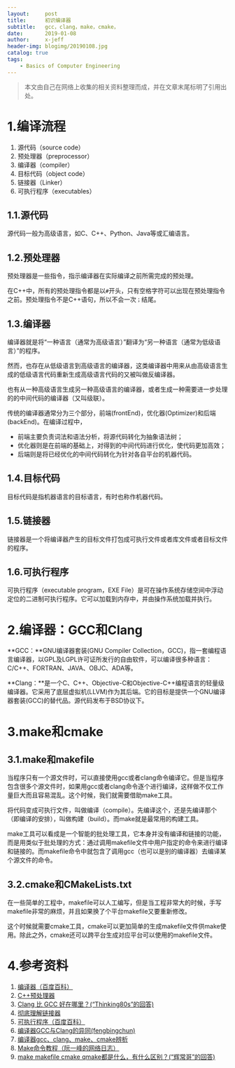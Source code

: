 ```yaml
---
layout:     post
title:      初识编译器
subtitle:   gcc，clang，make，cmake，
date:       2019-01-08
author:     x-jeff
header-img: blogimg/20190108.jpg
catalog: true
tags:
    - Basics of Computer Engineering
---
```

>本文由自己在网络上收集的相关资料整理而成，并在文章末尾标明了引用出处。

# 1.编译流程

1. 源代码（source code）
2. 预处理器（preprocessor）
3. 编译器（compiler）
4. 目标代码（object code）
5. 链接器（Linker）
6. 可执行程序（executables）

## 1.1.源代码
源代码一般为高级语言，如C、C++、Python、Java等或汇编语言。

## 1.2.预处理器
预处理器是一些指令，指示编译器在实际编译之前所需完成的预处理。

在C++中，所有的预处理指令都是以`#`开头，只有空格字符可以出现在预处理指令之前。预处理指令不是C++语句，所以不会一次`；`结尾。

## 1.3.编译器
编译器就是将“一种语言（通常为高级语言）”翻译为“另一种语言（通常为低级语言）”的程序。

然而，也存在从低级语言到高级语言的编译器，这类编译器中用来从由高级语言生成的低级语言代码重新生成高级语言代码的又被叫做反编译器。

也有从一种高级语言生成另一种高级语言的编译器，或者生成一种需要进一步处理的的中间代码的编译器（又叫级联）。

传统的编译器通常分为三个部分，前端(frontEnd)，优化器(Optimizer)和后端(backEnd)。在编译过程中，

* 前端主要负责词法和语法分析，将源代码转化为抽象语法树；
* 优化器则是在前端的基础上，对得到的中间代码进行优化，使代码更加高效；
* 后端则是将已经优化的中间代码转化为针对各自平台的机器代码。

## 1.4.目标代码
目标代码是指机器语言的目标语言，有时也称作机器代码。

## 1.5.链接器
链接器是一个将编译器产生的目标文件打包成可执行文件或者库文件或者目标文件的程序。

## 1.6.可执行程序
可执行程序（executable program，EXE File）是可在操作系统存储空间中浮动定位的二进制可执行程序。它可以加载到内存中，并由操作系统加载并执行。

# 2.编译器：GCC和Clang
**GCC：**GNU编译器套装(GNU Compiler Collection，GCC)，指一套编程语言编译器，以GPL及LGPL许可证所发行的自由软件，可以编译很多种语言：C/C++、FORTRAN、JAVA、OBJC、ADA等。

**Clang：**是一个C、C++、Objective-C和Objective-C++编程语言的轻量级编译器。它采用了底层虚拟机(LLVM)作为其后端。它的目标是提供一个GNU编译器套装(GCC)的替代品。源代码发布于BSD协议下。

# 3.make和cmake

## 3.1.make和makefile

当程序只有一个源文件时，可以直接使用gcc或者clang命令编译它。但是当程序包含很多个源文件时，如果用gcc或者clang命令逐个进行编译，这样做不仅工作量巨大而且容易混乱。这个时候，我们就需要借助make工具。

将代码变成可执行文件，叫做编译（compile）。先编译这个，还是先编译那个（即编译的安排），叫做构建（build）。而make就是最常用的构建工具。

make工具可以看成是一个智能的批处理工具，它本身并没有编译和链接的功能，而是用类似于批处理的方式：通过调用makefile文件中用户指定的命令来进行编译和链接的。而makefile命令中就包含了调用gcc（也可以是别的编译器）去编译某个源文件的命令。

## 3.2.cmake和CMakeLists.txt

在一些简单的工程中，makefile可以人工编写，但是当工程非常大的时候，手写makefile非常的麻烦，并且如果换了个平台makefile又要重新修改。

这个时候就需要cmake工具，cmake可以更加简单的生成makefile文件供make使用。除此之外，cmake还可以跨平台生成对应平台可以使用的makefile文件。

# 4.参考资料

1. [编译器（百度百科）](https://baike.baidu.com/item/编译器/8853067?fr=aladdin)
2. [C++预处理器](http://www.runoob.com/cplusplus/cpp-preprocessor.html)
3. [Clang 比 GCC 好在哪里？(“Thinking80s”的回答)](https://www.zhihu.com/question/20235742/answer/25795174)
4. [彻底理解链接器](https://blog.csdn.net/github_37382319/article/details/82749205)
5. [可执行程序（百度百科）](https://baike.baidu.com/item/可执行程序)
6. [编译器GCC与Clang的异同(fengbingchun)](https://blog.csdn.net/fengbingchun/article/details/79252110)
7. [编译器gcc、clang、make、cmake辨析](https://oldpan.me/archives/gcc-make-cmake-clang-tell)
8. [Make命令教程（阮一峰的网络日志）](http://www.ruanyifeng.com/blog/2015/02/make.html)
9. [make makefile cmake qmake都是什么，有什么区别？(“辉常哥”的回答)](https://www.zhihu.com/question/27455963)

